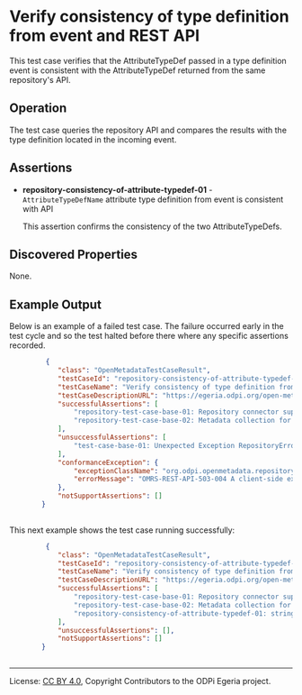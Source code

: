 <!-- SPDX-License-Identifier: CC-BY-4.0 -->
<!-- Copyright Contributors to the ODPi Egeria project. -->

# Verify consistency of type definition from event and REST API

This test case verifies that the AttributeTypeDef passed
in a type definition event is consistent with the AttributeTypeDef
returned from the same repository's API.

## Operation

The test case queries the repository API and compares the results
with the type definition located in the incoming event.

## Assertions

* **repository-consistency-of-attribute-typedef-01** - `AttributeTypeDefName` attribute type definition from event is consistent with API

  This assertion confirms the consistency of the two AttributeTypeDefs.
  
## Discovered Properties

None.

## Example Output

Below is an example of a failed test case.  The failure occurred early in the
test cycle and so the test halted before there where any specific assertions
recorded.

```json
         {
            "class": "OpenMetadataTestCaseResult",
            "testCaseId": "repository-consistency-of-attribute-typedef-string-12",
            "testCaseName": "Verify consistency of type definition from event and REST API",
            "testCaseDescriptionURL": "https://egeria.odpi.org/open-metadata-conformance-suite/docs/repository-workbench/test-cases/repository-consistency-of-attribute-typedef-test-case.md",
            "successfulAssertions": [
                "repository-test-case-base-01: Repository connector supplied to conformance suite.",
                "repository-test-case-base-02: Metadata collection for repository connector supplied to conformance suite."
            ],
            "unsuccessfulAssertions": [
                "test-case-base-01: Unexpected Exception RepositoryErrorException"
            ],
            "conformanceException": {
                "exceptionClassName": "org.odpi.openmetadata.repositoryservices.ffdc.exception.RepositoryErrorException",
                "errorMessage": "OMRS-REST-API-503-004 A client-side exception was received from API call getAttributeTypeDefByGUID to repository REST-connected Repository http://localhost:8080/servers/cocoMDS1.  The error message was 500 null"
            },
            "notSupportAssertions": []
        }
        
```

This next example shows the test case running successfully:

```json
         {
            "class": "OpenMetadataTestCaseResult",
            "testCaseId": "repository-consistency-of-attribute-typedef-string-12",
            "testCaseName": "Verify consistency of type definition from event and REST API",
            "testCaseDescriptionURL": "https://egeria.odpi.org/open-metadata-conformance-suite/docs/repository-workbench/test-cases/repository-consistency-of-attribute-typedef-test-case.md",
            "successfulAssertions": [
                "repository-test-case-base-01: Repository connector supplied to conformance suite.",
                "repository-test-case-base-02: Metadata collection for repository connector supplied to conformance suite.",
                "repository-consistency-of-attribute-typedef-01: string  attribute type definition from event is consistent with API.",
            ],
            "unsuccessfulAssertions": [],
            "notSupportAssertions": []
        }
        
```


----
License: [CC BY 4.0](https://creativecommons.org/licenses/by/4.0/),
Copyright Contributors to the ODPi Egeria project.